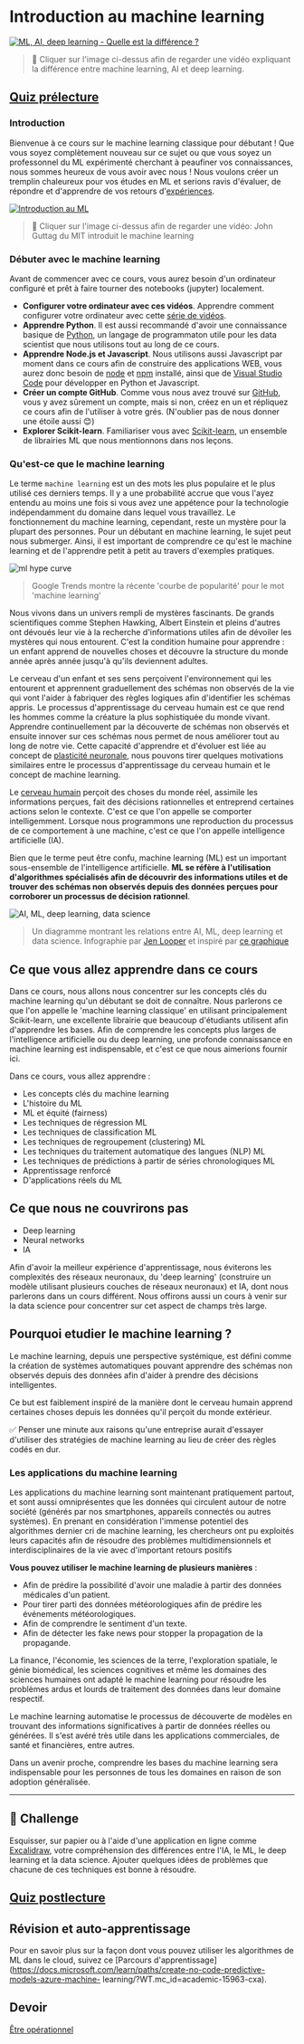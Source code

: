 # Introduction au machine learning

[![ML, AI, deep learning - Quelle est la différence ?](https://img.youtube.com/vi/lTd9RSxS9ZE/0.jpg)](https://youtu.be/lTd9RSxS9ZE "ML, AI, deep learning - What's the difference?")

> 🎥 Cliquer sur l'image ci-dessus afin de regarder une vidéo expliquant la différence entre machine learning, AI et deep learning.

## [Quiz prélecture](https://jolly-sea-0a877260f.azurestaticapps.net/quiz/1/)

### Introduction

Bienvenue à ce cours sur le machine learning classique pour débutant ! Que vous soyez complètement nouveau sur ce sujet ou que vous soyez un professonnel du ML expérimenté cherchant à peaufiner vos connaissances, nous sommes heureux de vous avoir avec nous ! Nous voulons créer un tremplin chaleureux pour vos études en ML et serions ravis d'évaluer, de répondre et d'apprendre de vos retours d'[expériences](https://github.com/microsoft/ML-For-Beginners/discussions).

[![Introduction au ML](https://img.youtube.com/vi/h0e2HAPTGF4/0.jpg)](https://youtu.be/h0e2HAPTGF4 "Introduction to ML")

> 🎥 Cliquer sur l'image ci-dessus afin de regarder une vidéo: John Guttag du MIT introduit le machine learning
### Débuter avec le machine learning

Avant de commencer avec ce cours, vous aurez besoin d'un ordinateur configuré et prêt à faire tourner des notebooks (jupyter) localement.

- **Configurer votre ordinateur avec ces vidéos**. Apprendre comment configurer votre ordinateur avec cette [série de vidéos](https://www.youtube.com/playlist?list=PLlrxD0HtieHhS8VzuMCfQD4uJ9yne1mE6).
- **Apprendre Python**. Il est aussi recommandé d'avoir une connaissance basique de [Python](https://docs.microsoft.com/learn/paths/python-language/?WT.mc_id=academic-15963-cxa), un langage de programmaton utile pour les data scientist que nous utilisons tout au long de ce cours.
- **Apprendre Node.js et Javascript**. Nous utilisons aussi Javascript par moment dans ce cours afin de construire des applications WEB, vous aurez donc besoin de [node](https://nodejs.org) et [npm](https://www.npmjs.com/) installé, ainsi que de [Visual Studio Code](https://code.visualstudio.com/) pour développer en Python et Javascript.
- **Créer un compte GitHub**. Comme vous nous avez trouvé sur [GitHub](https://github.com), vous y avez sûrement un compte, mais si non, créez en un et répliquez ce cours afin de l'utiliser à votre grés. (N'oublier pas de nous donner une étoile aussi 😊)
- **Explorer Scikit-learn**. Familiariser vous avec [Scikit-learn](https://scikit-learn.org/stable/user_guide.html), un ensemble de librairies ML que nous mentionnons dans nos leçons.

### Qu'est-ce que le machine learning

Le terme `machine learning` est un des mots les plus populaire et le plus utilisé ces derniers temps. Il y a une probabilité accrue que vous l'ayez entendu au moins une fois si vous avez une appétence pour la technologie indépendamment du domaine dans lequel vous travaillez. Le fonctionnement du machine learning, cependant, reste un mystère pour la plupart des personnes. Pour un débutant en machine learning, le sujet peut nous submerger. Ainsi, il est important de comprendre ce qu'est le machine learning et de l'apprendre petit à petit au travers d'exemples pratiques.   

![ml hype curve](../images/hype.png)

> Google Trends montre la récente 'courbe de popularité' pour le mot 'machine learning'

Nous vivons dans un univers rempli de mystères fascinants. De grands scientifiques comme Stephen Hawking, Albert Einstein et pleins d'autres ont dévoués leur vie à la recherche d'informations utiles afin de dévoiler les mystères qui nous entourent. C'est la condition humaine pour apprendre : un enfant apprend de nouvelles choses et découvre la structure du monde année après année jusqu'à qu'ils deviennent adultes.

Le cerveau d'un enfant et ses sens perçoivent l'environnement qui les entourent et apprennent graduellement des schémas non observés de la vie qui vont l'aider à fabriquer des règles logiques afin d'identifier les schémas appris. Le processus d'apprentissage du cerveau humain est ce que rend les hommes comme la créature la plus sophistiquée du monde vivant. Apprendre continuellement par la découverte de schémas non observés et ensuite innover sur ces schémas nous permet de nous améliorer tout au long de notre vie. Cette capacité d'apprendre et d'évoluer est liée au concept de [plasticité neuronale](https://www.simplypsychology.org/brain-plasticity.html), nous pouvons tirer quelques motivations similaires entre le processus d'apprentissage du cerveau humain et le concept de machine learning.

Le [cerveau humain](https://www.livescience.com/29365-human-brain.html) perçoit des choses du monde réel, assimile les informations perçues, fait des décisions rationnelles et entreprend certaines actions selon le contexte. C'est ce que l'on appelle se comporter intelligemment. Lorsque nous programmons une reproduction du processus de ce comportement à une machine, c'est ce que l'on appelle intelligence artificielle (IA).

Bien que le terme peut être confu, machine learning (ML) est un important sous-ensemble de l'intelligence artificielle. **ML se réfère à l'utilisation d'algorithmes spécialisés afin de découvrir des informations utiles et de trouver des schémas non observés depuis des données perçues pour corroborer un processus de décision rationnel**.

![AI, ML, deep learning, data science](../images/ai-ml-ds.png)

> Un diagramme montrant les relations entre AI, ML, deep learning et data science. Infographie par [Jen Looper](https://twitter.com/jenlooper) et inspiré par [ce graphique](https://softwareengineering.stackexchange.com/questions/366996/distinction-between-ai-ml-neural-networks-deep-learning-and-data-mining)

## Ce que vous allez apprendre dans ce cours

Dans ce cours, nous allons nous concentrer sur les concepts clés du machine learning qu'un débutant se doit de connaître. Nous parlerons ce que l'on appelle le 'machine learning classique' en utilisant principalement Scikit-learn, une excellente librairie que beaucoup d'étudiants utilisent afin d'apprendre les bases. Afin de comprendre les concepts plus larges de l'intelligence artificielle ou du deep learning, une profonde connaissance en machine learning est indispensable, et c'est ce que nous aimerions fournir ici.

Dans ce cours, vous allez apprendre :

- Les concepts clés du machine learning
- L'histoire du ML
- ML et équité (fairness)
- Les techniques de régression ML
- Les techniques de classification ML
- Les techniques de regroupement (clustering) ML
- Les techniques du traitement automatique des langues (NLP) ML
- Les techniques de prédictions à partir de séries chronologiques ML
- Apprentissage renforcé
- D'applications réels du ML

## Ce que nous ne couvrirons pas

- Deep learning
- Neural networks
- IA

Afin d'avoir la meilleur expérience d'apprentissage, nous éviterons les complexités des réseaux neuronaux, du 'deep learning' (construire un modèle utilisant plusieurs couches de réseaux neuronaux) et IA, dont nous parlerons dans un cours différent. Nous offirons aussi un cours à venir sur la data science pour concentrer sur cet aspect de champs très large.

## Pourquoi etudier le machine learning ?

Le machine learning, depuis une perspective systémique, est défini comme la création de systèmes automatiques pouvant apprendre des schémas non observés depuis des données afin d'aider à prendre des décisions intelligentes.

Ce but est faiblement inspiré de la manière dont le cerveau humain apprend certaines choses depuis les données qu'il perçoit du monde extérieur.

✅ Penser une minute aux raisons qu'une entreprise aurait d'essayer d'utiliser des stratégies de machine learning au lieu de créer des règles codés en dur.

### Les applications du machine learning

Les applications du machine learning sont maintenant pratiquement partout, et sont aussi omniprésentes que les données qui circulent autour de notre société (générés par nos smartphones, appareils connectés ou autres systèmes). En prenant en considération l'immense potentiel des algorithmes dernier cri de machine learning, les chercheurs ont pu exploités leurs capacités afin de résoudre des problèmes multidimensionnels et interdisciplinaires de la vie avec d'important retours positifs 

**Vous pouvez utiliser le machine learning de plusieurs manières** :

- Afin de prédire la possibilité d'avoir une maladie à partir des données médicales d'un patient.
- Pour tirer parti des données météorologiques afin de prédire les événements météorologiques.
- Afin de comprendre le sentiment d'un texte.
- Afin de détecter les fake news pour stopper la propagation de la propagande.

La finance, l'économie, les sciences de la terre, l'exploration spatiale, le génie biomédical, les sciences cognitives et même les domaines des sciences humaines ont adapté le machine learning pour résoudre les problèmes ardus et lourds de traitement des données dans leur domaine respectif.

Le machine learning automatise le processus de découverte de modèles en trouvant des informations significatives à partir de données réelles ou générées. Il s'est avéré très utile dans les applications commerciales, de santé et financières, entre autres.

Dans un avenir proche, comprendre les bases du machine learning sera indispensable pour les personnes de tous les domaines en raison de son adoption généralisée.

---
## 🚀 Challenge

Esquisser, sur papier ou à l'aide d'une application en ligne comme [Excalidraw](https://excalidraw.com/), votre compréhension des différences entre l'IA, le ML, le deep learning et la data science. Ajouter quelques idées de problèmes que chacune de ces techniques est bonne à résoudre.

## [Quiz postlecture](https://jolly-sea-0a877260f.azurestaticapps.net/quiz/2/)

## Révision et auto-apprentissage

Pour en savoir plus sur la façon dont vous pouvez utiliser les algorithmes de ML dans le cloud, suivez ce [Parcours d'apprentissage](https://docs.microsoft.com/learn/paths/create-no-code-predictive-models-azure-machine- learning/?WT.mc_id=academic-15963-cxa).

## Devoir

[Être opérationnel](../assignment.md)
